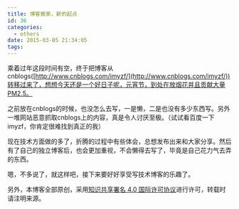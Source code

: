 ```yaml
---
title: 博客搬家，新的起点
id: 36
categories:
  - others
date: 2015-03-05 21:34:05
tags:
---
```


乘着过年这段时间有空，终于把博客从cnblogs([http://www.cnblogs.com/imyzf/](http://www.cnblogs.com/imyzf/))转移过来了，想想今天还是一个好日子呢，元宵节，到处在放烟花并且贡献大量PM2.5。

之前放在cnblogs的时候，也没怎么去写，一是懒，二是也没有多少东西写。另外一堆网站恶意抓取cnblogs上的内容，真是令人讨厌至极。（试试看百度一下imyzf，你肯定很难找到真正的我）

现在技术方面做的多了，折腾的过程中有些体会，总想发布出来和大家分享。然后有了自己的独立博客后，也会更加重视，不会懒得去写了，毕竟是自己花力气去弄的东西。

嗯，不多说了，就这样吧，接下来要好好享受写技术博客的乐趣了。

另外，本博客全部原创，采用[知识共享署名 4.0 国际许可协议](http://creativecommons.org/licenses/by/4.0/)进行许可，转载时请注明来源。